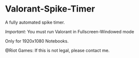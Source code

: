 # Valorant-Spike-Timer
A fully automated spike timer.

*Important:* You must run Valorant in Fullscreen-Windowed mode

Only for 1920x1080 Notebooks.

@Riot Games: 
If this is not legal, please contact me.

